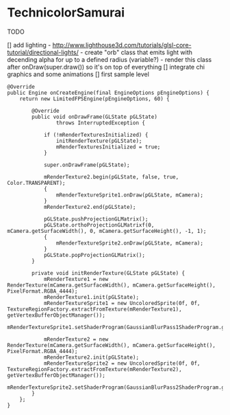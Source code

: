 TechnicolorSamurai
==================

TODO

   [] add lighting - http://www.lighthouse3d.com/tutorials/glsl-core-tutorial/directional-lights/ 
      - create "orb" class that emits light with decending alpha for up to a defined radius (variable?)
      - render this class after onDraw(super.draw()) so it's on top of everything
   [] integrate chi graphics and some animations
   [] first sample level
   

	@Override
    public Engine onCreateEngine(final EngineOptions pEngineOptions) {
        return new LimitedFPSEngine(pEngineOptions, 60) {
        	
        	@Override
        	public void onDrawFrame(GLState pGLState)
        			throws InterruptedException {
				
				if (!mRenderTexturesInitialized) {
					initRenderTexture(pGLState);
					mRenderTexturesInitialized = true;
				}

				super.onDrawFrame(pGLState);
				
				mRenderTexture2.begin(pGLState, false, true, Color.TRANSPARENT);
				{
					mRenderTextureSprite1.onDraw(pGLState, mCamera);
				}
				mRenderTexture2.end(pGLState);
				
				pGLState.pushProjectionGLMatrix();
				pGLState.orthoProjectionGLMatrixf(0, mCamera.getSurfaceWidth(), 0, mCamera.getSurfaceHeight(), -1, 1);
				{
					mRenderTextureSprite2.onDraw(pGLState, mCamera);
				}
				pGLState.popProjectionGLMatrix();
        	}
        	
			private void initRenderTexture(GLState pGLState) {
				mRenderTexture1 = new RenderTexture(mCamera.getSurfaceWidth(), mCamera.getSurfaceHeight(), PixelFormat.RGBA_4444);
				mRenderTexture1.init(pGLState);
				mRenderTextureSprite1 = new UncoloredSprite(0f, 0f, TextureRegionFactory.extractFromTexture(mRenderTexture1), getVertexBufferObjectManager());
				mRenderTextureSprite1.setShaderProgram(GaussianBlurPass1ShaderProgram.getInstance());

				mRenderTexture2 = new RenderTexture(mCamera.getSurfaceWidth(), mCamera.getSurfaceHeight(), PixelFormat.RGBA_4444);
				mRenderTexture2.init(pGLState);
				mRenderTextureSprite2 = new UncoloredSprite(0f, 0f, TextureRegionFactory.extractFromTexture(mRenderTexture2), getVertexBufferObjectManager());
				mRenderTextureSprite2.setShaderProgram(GaussianBlurPass2ShaderProgram.getInstance());
			}
        };
	}
